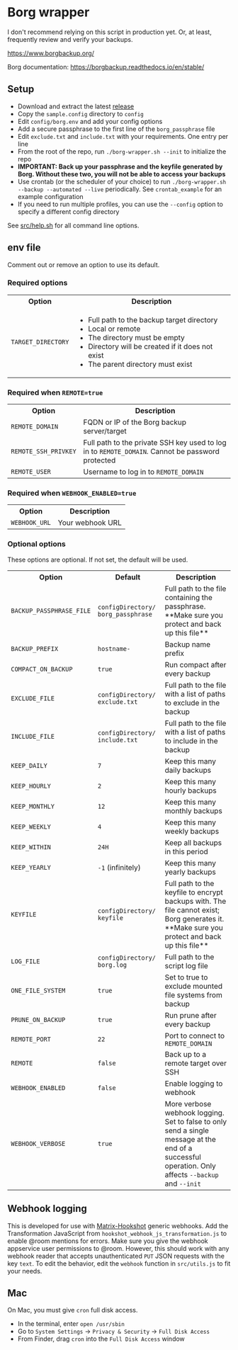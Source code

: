 # Borg wrapper

<!--
Borg wrapper. An (almost) no-dependency wrapper script for basic Borg backup features.
Copyright (C) 2022  Twilight Sparkle

This program is free software: you can redistribute it and/or modify
it under the terms of the GNU Affero General Public License as published
by the Free Software Foundation, either version 3 of the License, or
(at your option) any later version.

This program is distributed in the hope that it will be useful,
but WITHOUT ANY WARRANTY; without even the implied warranty of
MERCHANTABILITY or FITNESS FOR A PARTICULAR PURPOSE.  See the
GNU Affero General Public License for more details.

You should have received a copy of the GNU Affero General Public License
along with this program.  If not, see <https://www.gnu.org/licenses/>.
-->

I don't recommend relying on this script in production yet. Or, at least, frequently review and verify your backups.

<https://www.borgbackup.org/>

Borg documentation: <https://borgbackup.readthedocs.io/en/stable/>

## Setup

- Download and extract the latest [release](https://github.com/Twi1ightSparkle/borg-wrapper/releases)
- Copy the `sample.config` directory to `config`
- Edit `config/borg.env` and add your config options
- Add a secure passphrase to the first line of the `borg_passphrase` file
- Edit `exclude.txt` and `include.txt` with your requirements. One entry per line
- From the root of the repo, run `./borg-wrapper.sh --init` to initialize the repo
- **IMPORTANT: Back up your passphrase and the keyfile generated by Borg. Without these two, you will not be able to
access your backups**
- Use crontab (or the scheduler of your choice) to run `./borg-wrapper.sh --backup --automated --live` periodically.
See `crontab_example` for an example configuration
- If you need to run multiple profiles, you can use the `--config` option to specify a different config directory

See [src/help.sh](https://github.com/Twi1ightSparkle/borg/blob/main/src/help.sh) for all command line options.

## env file

Comment out or remove an option to use its default.

### Required options

<table>
    <tr>
        <th>Option</th>
        <th>Description</th>
    </tr>
    <tr>
        <td><code>TARGET_DIRECTORY</code></td>
        <td>
            <ul>
                <li>Full path to the backup target directory</li>
                <li>Local or remote</li>
                <li>The directory must be empty</li>
                <li>Directory will be created if it does not exist</li>
                <li>The parent directory must exist</li>
            </ul>
        </td>
    </tr>
</table>

### Required when `REMOTE=true`

<table>
    <tr>
        <th>Option</th>
        <th>Description</th>
    </tr>
    <tr>
        <td><code>REMOTE_DOMAIN</code></td>
        <td>FQDN or IP of the Borg backup server/target</td>
    </tr>
    <tr>
        <td><code>REMOTE_SSH_PRIVKEY</code></td>
        <td>
            Full path to the private SSH key used to log in to <code>REMOTE_DOMAIN</code>. Cannot be password protected
        </td>
    </tr>
    <tr>
        <td><code>REMOTE_USER</code></td>
        <td>Username to log in to <code>REMOTE_DOMAIN</code></td>
    </tr>
</table>

### Required when `WEBHOOK_ENABLED=true`

<table>
    <tr>
        <th>Option</th>
        <th>Description</th>
    </tr>
    <tr>
        <td><code>WEBHOOK_URL</code></td>
        <td>Your webhook URL</td>
    </tr>
</table>

### Optional options

These options are optional. If not set, the default will be used.

<table>
    <tr>
        <th>Option</th>
        <th>Default</th>
        <th>Description</th>
    </tr>
    <tr>
        <td><code>BACKUP_PASSPHRASE_FILE</code></td>
        <td><code>configDirectory/ borg_passphrase</code></td>
        <td>Full path to the file containing the passphrase. **Make sure you protect and back up this file**</td>
    </tr>
    <tr>
        <td><code>BACKUP_PREFIX</code></td>
        <td><code>hostname-</code></td>
        <td>Backup name prefix</td>
    </tr>
    <tr>
        <td><code>COMPACT_ON_BACKUP</code></td>
        <td><code>true</code></td>
        <td>Run compact after every backup</td>
    </tr>
    <tr>
        <td><code>EXCLUDE_FILE</code></td>
        <td><code>configDirectory/ exclude.txt</code></td>
        <td>Full path to the file with a list of paths to exclude in the backup</td>
    </tr>
    <tr>
        <td><code>INCLUDE_FILE</code></td>
        <td><code>configDirectory/ include.txt</code></td>
        <td>Full path to the file with a list of paths to include in the backup</td>
    </tr>
    <tr>
        <td><code>KEEP_DAILY</code></td>
        <td><code>7</code></td>
        <td>Keep this many daily backups</td>
    </tr>
    <tr>
        <td><code>KEEP_HOURLY</code></td>
        <td><code>2</code></td>
        <td>Keep this many hourly backups</td>
    </tr>
    <tr>
        <td><code>KEEP_MONTHLY</code></td>
        <td><code>12</code></td>
        <td>Keep this many monthly backups</td>
    </tr>
    <tr>
        <td><code>KEEP_WEEKLY</code></td>
        <td><code>4</code></td>
        <td>Keep this many weekly backups</td>
    </tr>
    <tr>
        <td><code>KEEP_WITHIN</code></td>
        <td><code>24H</code></td>
        <td>Keep all backups in this period</td>
    </tr>
    <tr>
        <td><code>KEEP_YEARLY</code></td>
        <td><code>-1</code> (infinitely)</td>
        <td>Keep this many yearly backups</td>
    </tr>
    <tr>
        <td><code>KEYFILE</code></td>
        <td><code>configDirectory/ keyfile</code></td>
        <td>
            Full path to the keyfile to encrypt backups with. The file cannot exist; Borg generates it.
            **Make sure you protect and back up this file**
        </td>
    </tr>
    <tr>
        <td><code>LOG_FILE</code></td>
        <td><code>configDirectory/ borg.log</code></td>
        <td>Full path to the script log file</td>
    </tr>
    <tr>
        <td><code>ONE_FILE_SYSTEM</code></td>
        <td><code>true</code></td>
        <td>Set to true to exclude mounted file systems from backup</td>
    </tr>
    <tr>
        <td><code>PRUNE_ON_BACKUP</code></td>
        <td><code>true</code></td>
        <td>Run prune after every backup</td>
    </tr>
    <tr>
        <td><code>REMOTE_PORT</code></td>
        <td><code>22</code></td>
        <td>Port to connect to <code>REMOTE_DOMAIN</code></td>
    </tr>
    <tr>
        <td><code>REMOTE</code></td>
        <td><code>false</code></td>
        <td>Back up to a remote target over SSH</td>
    </tr>
    <tr>
        <td><code>WEBHOOK_ENABLED</code></td>
        <td><code>false</code></td>
        <td>Enable logging to webhook</td>
    </tr>
    <tr>
        <td><code>WEBHOOK_VERBOSE</code></td>
        <td><code>true</code></td>
        <td>
            More verbose webhook logging. Set to false to only send a single message at the end of a successful
            operation. Only affects <code>--backup</code> and <code>--init</code>
        </td>
    </tr>
</table>

## Webhook logging

This is developed for use with [Matrix-Hookshot](https://github.com/matrix-org/matrix-hookshot) generic webhooks. Add
the Transformation JavaScript from `hookshot_webhook_js_transformation.js` to enable @room mentions for errors. Make
sure you give the webhook appservice user permissions to @room. However, this should work with any webhook reader that
accepts unauthenticated `PUT` JSON requests with the key `text`. To edit the behavior, edit the `webhook` function in
`src/utils.js` to fit your needs.

## Mac

On Mac, you must give `cron` full disk access.

- In the terminal, enter `open /usr/sbin`
- Go to `System Settings` -> `Privacy & Security` -> `Full Disk Access`
- From Finder, drag `cron` into the `Full Disk Access` window
